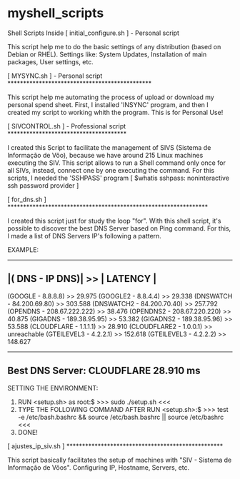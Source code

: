 # myshell_scripts
Shell Scripts Inside
[ initial_configure.sh ] - Personal script

  This script help me to do the basic settings of any distribution (based on Debian or RHEL). Settings like: System Updates, Installation of main packages, User settings, etc.

[ MYSYNC.sh ] - Personal script **********************************************

  This script help me automating the process of upload or download my personal spend sheet. First, I installed 'INSYNC' program, and then I created my script to working whith the program. This is for Personal Use!
  
[ SIVCONTROL.sh ] - Professional script **************************************

  I created this Script to facilitate the management of SIVS (Sistema de Informação de Vôo), because we have around 215 Linux 
machines executing the SIV. This script allows to run a Shell command only once for all SIVs, instead, connect one by one executing
the command. For this scripts, I needed the 'SSHPASS' program [ $whatis sshpass: noninteractive ssh password provider ]


[ for_dns.sh ] ****************************************************************

I created this script just for study the loop "for". With this shell script, it's possible to discover the best DNS Server based on Ping command.
For this, I made a list of DNS Servers IP's following a pattern.

EXAMPLE:
___________________________________________
|( DNS  -  IP DNS)|         >> | LATENCY |
-------------------------------------------

(GOOGLE - 8.8.8.8)          >>   29.975
(GOOGLE2 - 8.8.4.4)         >>   29.338
(DNSWATCH - 84.200.69.80)   >>   303.588
(DNSWATCH2 - 84.200.70.40)  >>   257.792
(OPENDNS - 208.67.222.222)  >>   38.476
(OPENDNS2 - 208.67.220.220) >>   40.875
(GIGADNS - 189.38.95.95)    >>   53.382
(GIGADNS2 - 189.38.95.96)   >>   53.588
(CLOUDFLARE - 1.1.1.1)      >>   28.910
(CLOUDFLARE2 - 1.0.0.1)     >>   unreachable
(GTEILEVEL3 - 4.2.2.1)     >>   152.618
(GTEILEVEL3 - 4.2.2.2)     >>   148.627

-------------------------------------------
Best DNS Server: CLOUDFLARE 28.910 ms
-------------------------------------------

SETTING THE ENVIRONMENT:

1. RUN <setup.sh> as root:$ >>> sudo ./setup.sh <<<
2. TYPE THE FOLLOWING COMMAND AFTER RUN <setup.sh>:$ >>> test -e /etc/bash.bashrc && source /etc/bash.bashrc || source /etc/bashrc <<< 
3. DONE!


[ ajustes_ip_siv.sh ] **************************************************

  This script basically facilitates the setup of machines with "SIV - Sistema de Informação de Vôos". Configuring IP, Hostname, Servers, etc.
